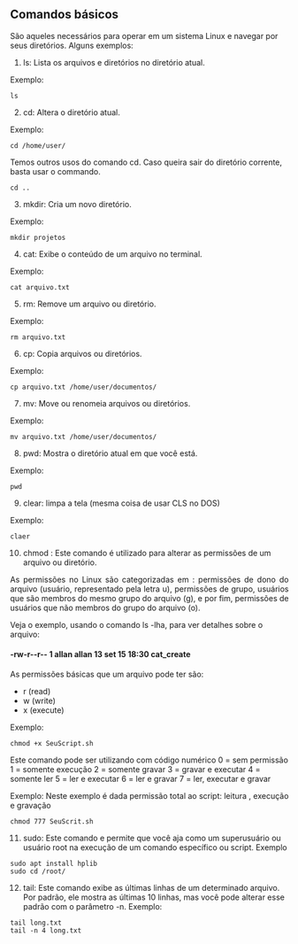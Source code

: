 ## Comandos básicos 
São aqueles necessários para operar em um sistema Linux e navegar por seus diretórios. Alguns exemplos:

1. ls: Lista os arquivos e diretórios no diretório atual.

Exemplo:
  ```
  ls
  ```

2. cd: Altera o diretório atual.

Exemplo:
```
cd /home/user/
```
Temos outros usos do comando cd. Caso queira sair do diretório corrente, basta usar o commando.
```
cd ..
```


3. mkdir: Cria um novo diretório.

Exemplo:
```
mkdir projetos
```

4. cat: Exibe o conteúdo de um arquivo no terminal.

Exemplo:
```
cat arquivo.txt
```
5. rm: Remove um arquivo ou diretório.

Exemplo:
```
rm arquivo.txt
```
6. cp: Copia arquivos ou diretórios.

Exemplo:
```
cp arquivo.txt /home/user/documentos/
```
7. mv: Move ou renomeia arquivos ou diretórios.

Exemplo:
```
mv arquivo.txt /home/user/documentos/
```
8. pwd: Mostra o diretório atual em que você está.

Exemplo:
```
pwd
```
9. clear: limpa a tela (mesma coisa de usar CLS no DOS)

Exemplo:
```
claer
```
10. chmod : Este comando é utilizado para alterar as permissões de um arquivo ou diretório.
<p align="justify">As permissões no Linux são categorizadas em : permissões de dono do arquivo (usuário, representado pela letra u), permissões de grupo, usuários que são membros do mesmo grupo do arquivo (g), e por fim, permissões de usuários que não membros do grupo do arquivo (o).</p>
  
Veja o exemplo, usando o comando ls -lha, para ver detalhes sobre o arquivo:
#### -rw-r--r-- 1 allan allan 13 set 15 18:30 cat_create

As permissões básicas que um arquivo pode ter são:
- r (read)
- w (write)
- x (execute)

Exemplo:
```
chmod +x SeuScript.sh
```
Este comando pode ser utilizando com código numérico
0 = sem permissão
1 = somente execução
2 = somente gravar
3 = gravar e executar
4 = somente ler
5 = ler e executar
6 = ler e gravar
7 = ler, executar e gravar

Exemplo: Neste exemplo é dada permissão total ao script: leitura , execução e gravação
```
chmod 777 SeuScrit.sh
```
11.  sudo: Este comando e permite que você aja como um superusuário ou usuário root na execução de um comando específico ou script.
Exemplo

```
sudo apt install hplib
sudo cd /root/
```
12.  tail:  Este comando exibe as últimas linhas de um determinado arquivo. Por padrão, ele mostra as últimas 10 linhas, mas você pode alterar esse padrão com o parâmetro -n.
Exemplo:

```
tail long.txt
tail -n 4 long.txt
```
